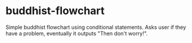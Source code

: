 buddhist-flowchart
==================

Simple buddhist flowchart using conditional statements. Asks user if they have a problem, eventually it outputs "Then don't worry!".
